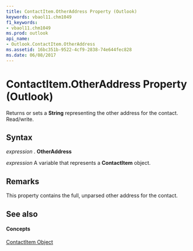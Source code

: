```yaml
---
title: ContactItem.OtherAddress Property (Outlook)
keywords: vbaol11.chm1049
f1_keywords:
- vbaol11.chm1049
ms.prod: outlook
api_name:
- Outlook.ContactItem.OtherAddress
ms.assetid: 16bc351b-9522-4cf9-2838-74e644fec828
ms.date: 06/08/2017
---
```



# ContactItem.OtherAddress Property (Outlook)

Returns or sets a  **String** representing the other address for the contact. Read/write.


## Syntax

 _expression_ . **OtherAddress**

 _expression_ A variable that represents a **ContactItem** object.


## Remarks

This property contains the full, unparsed other address for the contact.


## See also


#### Concepts


[ContactItem Object](Outlook.ContactItem.md)


